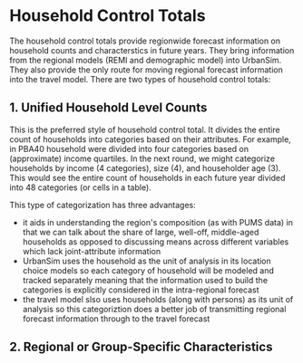 # Household Control Totals

The household control totals provide regionwide forecast information on household counts and characterstics in future years. They bring information from the regional models (REMI and demographic model) into UrbanSim. They also provide the only route for moving regional forecast information into the travel model. There are two types of household control totals:

## 1. Unified Household Level Counts
This is the preferred style of household control total. It divides the entire count of households into categories based on their attributes. For example, in PBA40 household were divided into four categories based on (approximate) income quartiles. In the next round, we might categorize households by income (4 categories), size (4), and householder age (3). This would see the entire count of households in each future year divided into 48 categories (or cells in a table). 

This type of categorization has three advantages:
* it aids in understanding the region's composition (as with PUMS data) in that we can talk about the share of large, well-off, middle-aged households as opposed to discussing means across different variables which lack joint-attribute information
* UrbanSim uses the household as the unit of analysis in its location choice models so each category of household will be modeled and tracked separately meaning that the information used to build the categories is explicitly considered in the intra-regional forecast
* the travel model slso uses households (along with persons) as its unit of analysis so this categoriztion does a better job of transmitting regional forecast information through to the travel forecast


## 2. Regional or Group-Specific Characteristics

